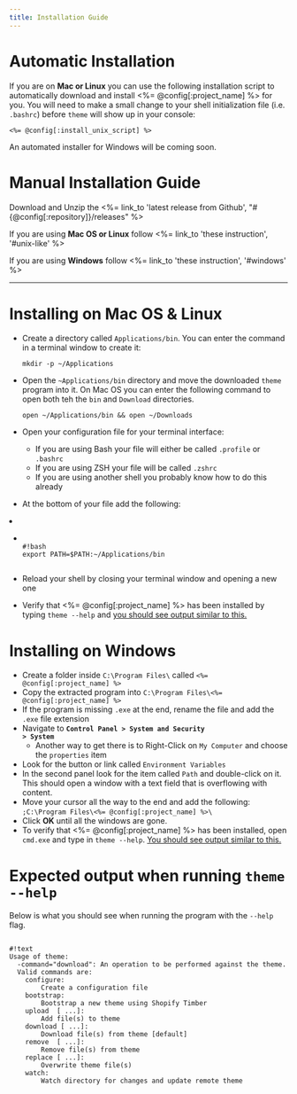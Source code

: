 ```yaml
---
title: Installation Guide
---
```


# Automatic Installation

If you are on **Mac or Linux** you can use the following installation script to automatically download and install
<%= @config[:project_name] %> for you. You will need to make a small change to your shell initialization file
(i.e. `.bashrc`) before `theme` will show up in your console:

`<%= @config[:install_unix_script] %>`

An automated installer for Windows will be coming soon.

# Manual Installation Guide

Download and Unzip the <%= link_to 'latest release from Github', "#{@config[:repository]}/releases" %>

If you are using <strong>Mac OS or Linux</strong> follow <%= link_to 'these instruction', '#unix-like' %>

If you are using <strong>Windows</strong> follow <%= link_to 'these instruction', '#windows' %>


<hr />


<a id="unix-like"></a>

# Installing on Mac OS & Linux

- Create a directory called `Applications/bin`. You can enter the command in a terminal window to create it:

  `mkdir -p ~/Applications`

- Open the `~Applications/bin` directory and move the downloaded `theme` program into it. On Mac OS you can enter the following command to open both teh the `bin` and `Download` directories.

  <pre><code>open ~/Applications/bin && open ~/Downloads</code></pre>

- Open your configuration file for your terminal interface:
  - If you are using Bash your file will either be called `.profile` or `.bashrc`
  - If you are using ZSH your file will be called `.zshrc`
  - If you are using another shell you probably know how to do this already

- At the bottom of your file add the following:

<li class="nostyle">
  <ul>
    <li class="nostyle">
      <pre><code>
#!bash
export PATH=$PATH:~/Applications/bin
      </code></pre>
    </li>
  </ul>
</li>

- Reload your shell by closing your terminal window and opening a new one

- Verify that <%= @config[:project_name] %> has been installed by typing `theme --help` and [you should see output similar to this.](#expected-command-output)

<a id="windows"></a>

# Installing on Windows

- Create a folder inside `C:\Program Files\` called `<%= @config[:project_name] %>`
- Copy the extracted program into `C:\Program Files\<%= @config[:project_name] %>`
- If the program is missing `.exe` at the end, rename the file and add the `.exe` file extension
- Navigate to <strong><code>Control Panel > System and Security > System</code></strong>
  - Another way to get there is to Right-Click on `My Computer` and choose the `properties` item
- Look for the button or link called `Environment Variables`
- In the second panel look for the item called `Path` and double-click on it. This should open a window with a text field that is overflowing with content.
- Move your cursor all the way to the end and add the following: `;C:\Program Files\<%= @config[:project_name] %>\`
- Click **OK** until all the windows are gone.
- To verify that <%= @config[:project_name] %> has been installed, open `cmd.exe` and type in `theme --help`. [You should see output similar to this.](#expected-command-output)

<a id="expected-command-output"></a>

# Expected output when running `theme --help`

Below is what you should see when running the program with the `--help` flag.

<pre><code>
#!text
Usage of theme:
  -command="download": An operation to be performed against the theme.
  Valid commands are:
    configure:
        Create a configuration file
    bootstrap:
        Bootstrap a new theme using Shopify Timber
    upload <file> [<file2> ...]:
        Add file(s) to theme
    download [<file> ...]:
        Download file(s) from theme [default]
    remove <file> [<file2> ...]:
        Remove file(s) from theme
    replace [<file> ...]:
        Overwrite theme file(s)
    watch:
        Watch directory for changes and update remote theme
</code></pre>
